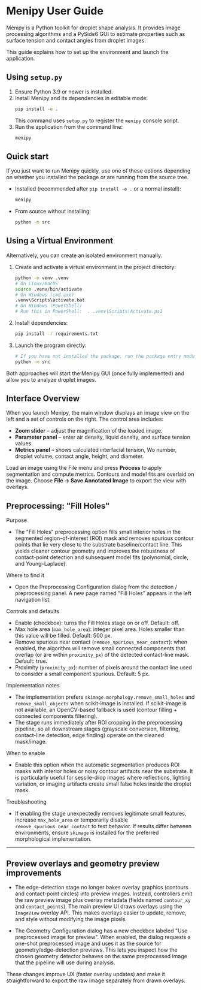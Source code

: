 # Menipy User Guide

Menipy is a Python toolkit for droplet shape analysis. It provides image processing algorithms and a PySide6 GUI to estimate properties such as surface tension and contact angles from droplet images.

This guide explains how to set up the environment and launch the application.

## Using `setup.py`

1. Ensure Python 3.9 or newer is installed.
2. Install Menipy and its dependencies in editable mode:
   ```bash
   pip install -e .
   ```
   This command uses `setup.py` to register the `menipy` console script.
3. Run the application from the command line:
   ```bash
   menipy
   ```

## Quick start

If you just want to run Menipy quickly, use one of these options depending on whether
you installed the package or are running from the source tree.

- Installed (recommended after `pip install -e .` or a normal install):
   ```bash
   menipy
   ```

- From source without installing:
   ```bash
   python -m src
   ```

## Using a Virtual Environment

Alternatively, you can create an isolated environment manually.

1. Create and activate a virtual environment in the project directory:
   ```bash
   python -m venv .venv
   # On Linux/macOS
   source .venv/bin/activate
   # On Windows (cmd.exe)
   .venv\Scripts\activate.bat
   # On Windows (PowerShell)
   # Run this in PowerShell:  . .venv\Scripts\Activate.ps1
   ```
2. Install dependencies:
   ```bash
   pip install -r requirements.txt
   ```
3. Launch the program directly:
   ```bash
   # If you have not installed the package, run the package entry module from source
   python -m src
   ```

Both approaches will start the Menipy GUI (once fully implemented) and allow you to analyze droplet images.

## Interface Overview

When you launch Menipy, the main window displays an image view on the left and a set of controls on the right. The control area includes:

- **Zoom slider** – adjust the magnification of the loaded image.
- **Parameter panel** – enter air density, liquid density, and surface tension values.
- **Metrics panel** – shows calculated interfacial tension, Wo number, droplet volume, contact angle, height, and diameter.

Load an image using the File menu and press **Process** to apply segmentation and compute metrics. Contours and model fits are overlaid on the image. Choose **File → Save Annotated Image** to export the view with overlays.

## Preprocessing: "Fill Holes"

Purpose

- The "Fill Holes" preprocessing option fills small interior holes in the segmented region-of-interest (ROI) mask and removes spurious contour points that lie very close to the substrate baseline/contact line. This yields cleaner contour geometry and improves the robustness of contact-point detection and subsequent model fits (polynomial, circle, and Young–Laplace).

Where to find it

- Open the Preprocessing Configuration dialog from the detection / preprocessing panel. A new page named "Fill Holes" appears in the left navigation list.

Controls and defaults

- Enable (checkbox): turns the Fill Holes stage on or off. Default: off.
- Max hole area (`max_hole_area`): integer pixel area. Holes smaller than this value will be filled. Default: 500 px.
- Remove spurious near contact (`remove_spurious_near_contact`): when enabled, the algorithm will remove small connected components that overlap (or are within `proximity_px`) of the detected contact-line mask. Default: true.
- Proximity (`proximity_px`): number of pixels around the contact line used to consider a small component spurious. Default: 5 px.

Implementation notes

- The implementation prefers `skimage.morphology.remove_small_holes` and `remove_small_objects` when scikit-image is installed. If scikit-image is not available, an OpenCV-based fallback is used (contour filling + connected components filtering).
- The stage runs immediately after ROI cropping in the preprocessing pipeline, so all downstream stages (grayscale conversion, filtering, contact-line detection, edge finding) operate on the cleaned mask/image.

When to enable

- Enable this option when the automatic segmentation produces ROI masks with interior holes or noisy contour artifacts near the substrate. It is particularly useful for sessile-drop images where reflections, lighting variation, or imaging artifacts create small false holes inside the droplet mask.

Troubleshooting

- If enabling the stage unexpectedly removes legitimate small features, increase `max_hole_area` or temporarily disable `remove_spurious_near_contact` to test behavior. If results differ between environments, ensure `skimage` is installed for the preferred morphological implementation.

---

## Preview overlays and geometry preview improvements

- The edge-detection stage no longer bakes overlay graphics (contours and contact-point circles) into preview images. Instead, controllers emit the raw preview image plus overlay metadata (fields named `contour_xy` and `contact_points`). The main preview UI draws overlays using the `ImageView` overlay API. This makes overlays easier to update, remove, and style without modifying the image pixels.

- The Geometry Configuration dialog has a new checkbox labeled "Use preprocessed image for preview". When enabled, the dialog requests a one-shot preprocessed image and uses it as the source for geometry/edge-detection previews. This lets you inspect how the chosen geometry detector behaves on the same preprocessed image that the pipeline will use during analysis.

These changes improve UX (faster overlay updates) and make it straightforward to export the raw image separately from drawn overlays.


